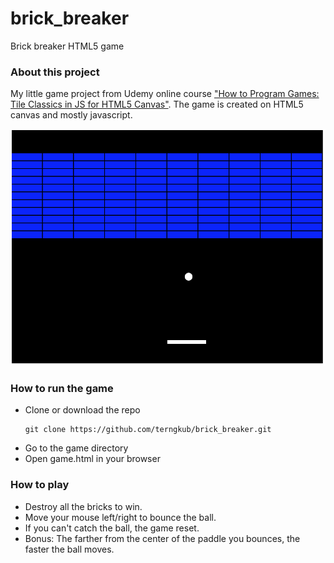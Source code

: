 # brick_breaker
Brick breaker HTML5 game

### About this project
My little game project from Udemy online course ["How to Program Games: Tile Classics in JS for HTML5 Canvas"](https://www.udemy.com/how-to-program-games). The game is created on HTML5 canvas and mostly javascript.

![Brick Breaker](/screenshot/screenshot.png?raw=true)

### How to run the game
* Clone or download the repo
  ```
  git clone https://github.com/terngkub/brick_breaker.git
  ```
* Go to the game directory
* Open game.html in your browser

### How to play
* Destroy all the bricks to win.
* Move your mouse left/right to bounce the ball.
* If you can't catch the ball, the game reset.
* Bonus: The farther from the center of the paddle you bounces, the faster the ball moves.
